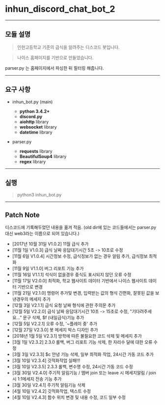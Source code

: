inhun_discord_chat_bot_2
============

- - -

모듈 설명
 -------------

> 인헌고등학교 기준의 급식을 알려주는 디스코드 봇입니다.

> 나이스 홈페이지를 기반으로 만들었습니다.

parser.py 는 홈페이지에서 파싱한 뒤 필터링 해줍니다.


- - -

요구 사항
---------
- inhun_bot.py (main)
  - __python 3.4.2+__
  - __discord.py__
  - __aiohttp__ library
  - __websocket__ library
  - __datetime__ library

- parser.py
  - __requests__ library
  - __BeautifulSoup4__ library
  - __regex__ library

- - -

실행
-----------

>python3 inhun_bot.py

- - -

Patch Note
-----------
디스코드에 기록해두었던 내용을 옮겨 적음.
(old dir에 있는 코드들에서는 parser.py 대신 web3라는 이름으로 되어 있습니다.)

- [2017년 10월 31일 V1.0.2] 11월 급식 추가
- [11월 1일 V1.0.3] 급식 날짜 응답대기시간 5초 -> 10초로 수정
- [11월 6일 V1.0.4] 시간정보 수정, 급식정보가 없는 경우 알림 추가, 급식정보 최적화
- [11월 9일 V1.1.0] 버그 리포트 기능 추가
- [11월 16일 V1.1.1] 석식이 없을경우 중식도 표시되지 않던 오류 수정
- [11월 17일 V2.0.0] 최적화, 학교 웹사이트 데이터 기반에서 나이스 웹사이트 데이터 기반으로 변경 
- [11월 21일 V2.1.0] 명령어 추가및 변경, 입력받는 값의 형식 간편화, 잘못된 값을 보낸경우의 메세지 추가
- [12월 3일 V2.1.1] 급식 요청 날짜 형식에 관한 주의문 추가
- [12월 5일 V2.2.0] 급식 날짜 응답대기시간 10초 -> 15초로 수정, "기다려주세요..." 문구 삭제, $f (내일급식)기능 추가
- [12월 5일 V2.2.1] 오류 수정, '~플레이 중' 추가
- [12월 27일 V2.3.0] 봇 메세지 박스 디자인 추가
- [2018년 1월 5일 V2.3.1] 방학에 따른 불필요한 코드 삭제 및 메세지 추가
- [3월 1일 V2.3.2] 2.3.0 롤백, 버그 리포트 기능 삭제, 한 자리수 달에 대한 오류 수정
- [3월 3일 V2.3.3] $c 안녕 기능 삭제, 일부 최적화 작업, 24시간 가동 코드 추가
- [3월 10일 V2.3.4] 갓적화작업 실패!!!
- [3월 10일 V2.3.5] 2.3.3 롤백, 변수명 수정, 24시간 가동 코드 수정
- [3월 30일 V2.4.0] 주기적 알림기능 / 맴버 join 또는 leave 시 메세지알림 / join시 1:1메세지 전송 기능 추가
- [3월 30일 V2.4.1] 주기적 알림기능 삭제
- [4월 10일 V2.4.2] 갓적화작업, 텍스트 수정
- [4월 10일 V2.4.3] 함수 위치 변경 및 내용 수정, 코드 일부 수정

